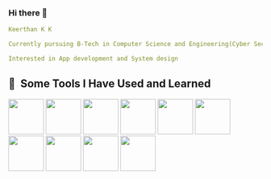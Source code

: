 ### Hi there 👋



<!--
**cr3ativ3cod3r/cr3ativ3cod3r** is a ✨ _special_ ✨ repository because its `README.md` (this file) appears on your GitHub profile.

Here are some ideas to get you started:

- 🔭 I’m currently working on ...
- 🌱 I’m currently learning ...
- 👯 I’m looking to collaborate on ...
- 🤔 I’m looking for help with ...
- 💬 Ask me about ...
- 📫 How to reach me: ...
- 😄 Pronouns: ...
- ⚡ Fun fact: ...
-->
```yaml
Keerthan K K

Currently pursuing B-Tech in Computer Science and Engineering(Cyber Security) in Amrita Vishwa Vidyapeetham Amritapuri

Interested in App development and System design
```
<h2> 🚀 &nbsp;Some Tools I Have Used and Learned</h2>
<p align="left">

  <img src="https://cdn.jsdelivr.net/gh/devicons/devicon@latest/icons/flutter/flutter-original.svg" width="70" height="70"/>
  
  <img src="https://cdn.jsdelivr.net/gh/devicons/devicon@latest/icons/djangorest/djangorest-line.svg" width="70" height="70"/>

  
  <img src="https://cdn.jsdelivr.net/gh/devicons/devicon@latest/icons/django/django-plain.svg" width="70" height="70"/>
          
  
  <img src="https://cdn.jsdelivr.net/gh/devicons/devicon@latest/icons/react/react-original.svg" width="70" height="70"/>
  
  <img src="https://cdn.jsdelivr.net/gh/devicons/devicon@latest/icons/express/express-original.svg" width="70" height="70"/>
  
  <img src="https://cdn.jsdelivr.net/gh/devicons/devicon@latest/icons/mongodb/mongodb-original.svg" width="70" height="70"/>
          
          
  <img src="https://cdn.jsdelivr.net/gh/devicons/devicon@latest/icons/python/python-original.svg" width="70" height="70"/>
          
  <img src="https://cdn.jsdelivr.net/gh/devicons/devicon@latest/icons/c/c-original.svg" width="70" height="70"/>
  
  <img src="https://cdn.jsdelivr.net/gh/devicons/devicon@latest/icons/solidity/solidity-plain.svg" width="70" height="70"/>
           
  
  <img src="https://cdn.jsdelivr.net/gh/devicons/devicon@latest/icons/figma/figma-original.svg" width="70" height="70"/>

  
  
          
          
          
  
  
          
          
          
</p>
